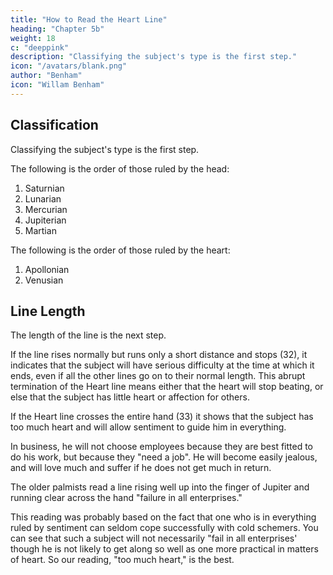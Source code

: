 ```yaml
---
title: "How to Read the Heart Line"
heading: "Chapter 5b"
weight: 18
c: "deeppink"
description: "Classifying the subject's type is the first step."
icon: "/avatars/blank.png"
author: "Benham"
icon: "Willam Benham"
---
```



## Classification

Classifying the subject's type is the first step. 

<!-- In the above examinations you will be much assisted by having first classified your subject into his proper type. --> 


The following is the order of those ruled by the head:
1. Saturnian
2. Lunarian
3.  Mercurian
4. Jupiterian
5. Martian

The following is the order of those ruled by the heart:
1. Apollonian
2. Venusian

<!--  incline to have heart lead them. With the above markings base the strength of your statements of the indications upon the type as well as the indications of the line itself, and you will arrive at absolute accuracy. --> 


## Line Length

The length of the line is the next step. 

<!--  should next be noted, for it will tell of much or little heart.  -->

If the line rises normally but runs only a short distance and stops (32), it indicates that the subject will have serious difficulty at the time at which it ends, even if all the other lines go on to their normal length. This abrupt termination of the Heart line means either that the heart will stop beating, or else that the subject has little heart or affection for others. 

<!-- You can judge which by the directions given later in this chapter. It is, in either case, a poor sign.  -->

If the Heart line crosses the entire hand (33) it shows that the subject has too much heart and will allow sentiment to guide him in everything. 

<!-- The Line Of Heart Part 2 189 No. 32. The Line Of Heart Part 2 190 No. 33. The Line Of Heart.  -->

In business, he will not choose employees because they are best fitted to do his work, but because they "need a job". <!-- and in all the walks of life he will be guided by sentiment. --> He will become easily jealous, and will love much and suffer if he does not get much in return. 

The older palmists read a line rising well up into the finger of Jupiter and running clear across the hand "failure in all enterprises." 

This reading was probably based on the fact that one who is in everything ruled by sentiment can seldom cope successfully with cold schemers. You can see that such a subject will not necessarily "fail in all enterprises' though he is not likely to get along so well as one more practical in matters of heart. So our reading, "too much heart," is the best. 


